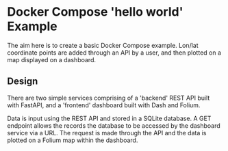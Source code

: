 # Docker Compose 'hello world' Example

The aim here is to create a basic Docker Compose example. Lon/lat coordinate points
are added through an API by a user, and then plotted on a map displayed on a dashboard.

## Design

There are two simple services comprising of a 'backend' REST API built with FastAPI, 
and a 'frontend' dashboard built with Dash and Folium.

Data is input using the REST API and stored in a SQLite database. A GET endpoint allows
the records the database to be accessed by the dashboard service via a URL. The request
is made through the API and the data is plotted on a Folium map within the dashboard.